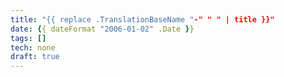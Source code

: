 ```yaml
---
title: "{{ replace .TranslationBaseName "-" " " | title }}"
date: {{ dateFormat "2006-01-02" .Date }}
tags: []
tech: none
draft: true
---
```

